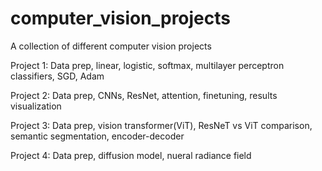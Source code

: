 # computer_vision_projects
A collection of different computer vision projects

Project 1: Data prep, linear, logistic, softmax, multilayer perceptron classifiers, SGD, Adam

Project 2: Data prep, CNNs, ResNet, attention, finetuning, results visualization

Project 3: Data prep, vision transformer(ViT), ResNeT vs ViT comparison, semantic segmentation, encoder-decoder

Project 4: Data prep, diffusion model, nueral radiance field
